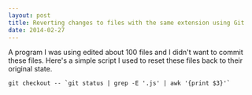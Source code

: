 ```yaml
---
layout: post
title: Reverting changes to files with the same extension using Git
date: 2014-02-27
---
```


A program I was using edited about 100 files and I didn't want to commit these files.  Here's a simple script I used to reset these files back to their original state.

```
git checkout -- `git status | grep -E '.js' | awk '{print $3}'`
```
